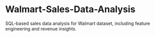 # Walmart-Sales-Data-Analysis
SQL-based sales data analysis for Walmart dataset, including feature engineering and revenue insights.
